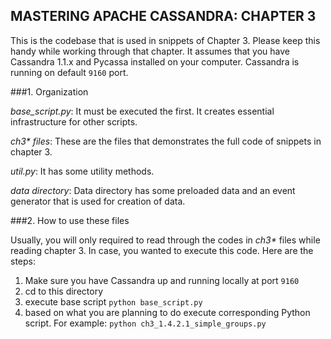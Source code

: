 MASTERING APACHE CASSANDRA: CHAPTER 3
-------------------------------------

This is the codebase that is used in snippets of Chapter 3. Please keep this handy while working through that chapter.
It assumes that you have Cassandra 1.1.x and Pycassa installed on your computer. Cassandra is running on default `9160` port.

###1. Organization

  *base_script.py*: It must be executed the first. It creates essential infrastructure for other scripts.

  _ch3* files_: These are the files that demonstrates the full code of snippets in chapter 3.

  _util.py_: It has some utility methods.

  _data directory_: Data directory has some preloaded data and an event generator that is used for creation of data.
  
###2. How to use these files

  Usually, you will only required to read through the codes in _ch3*_ files while reading chapter 3. In case, you wanted to execute this code. Here are the steps:
  
  1. Make sure you have Cassandra up and running locally at port `9160`
  2. cd to this directory
  3. execute base script `python base_script.py`
  4. based on what you are planning to do execute corresponding Python script. For example: `python ch3_1.4.2.1_simple_groups.py`
